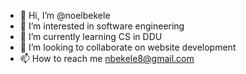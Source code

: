 - 👋 Hi, I’m @noelbekele
- 👀 I’m interested in software engineering
- 🌱 I’m currently learning CS in DDU 
- 💞️ I’m looking to collaborate on website development
- 📫 How to reach me nbekele8@gmail.com 

<!---
noelbekele/noelbekele is a ✨ special ✨ repository because its `README.md` (this file) appears on your GitHub profile.
You can click the Preview link to take a look at your changes.
--->
